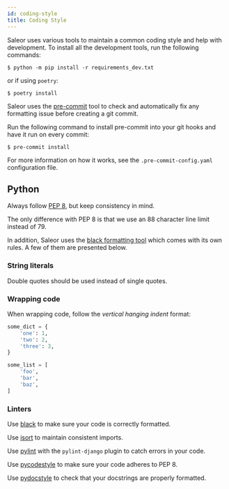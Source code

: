 ```yaml
---
id: coding-style
title: Coding Style
---
```


Saleor uses various tools to maintain a common coding style and help with development. 
To install all the development tools, run the following commands:

```console
$ python -m pip install -r requirements_dev.txt
```

or if using `poetry`:

```console
$ poetry install
```

Saleor uses the [pre-commit](https://pre-commit.com/#install) tool to check and automatically fix any formatting issue before creating a git commit.

Run the following command to install pre-commit into your git hooks and have it run on every commit:

```console
$ pre-commit install
```

For more information on how it works, see the `.pre-commit-config.yaml` configuration file.

## Python

Always follow [PEP 8](https://www.python.org/dev/peps/pep-0008/), but keep consistency in mind.

The only difference with PEP 8 is that we use an 88 character line limit instead of 79.

In addition, Saleor uses the [black formatting tool](https://github.com/python/black) which comes with its own rules. A few of them are presented below.


### String literals

Double quotes should be used instead of single quotes.


### Wrapping code

When wrapping code, follow the _vertical hanging indent_ format:

```python
some_dict = {
    'one': 1,
    'two': 2,
    'three': 3,
}
```

```python
some_list = [
    'foo',
    'bar',
    'baz',
]
```


### Linters

Use [black](https://github.com/python/black/) to make sure your code is correctly formatted.

Use [isort](https://github.com/timothycrosley/isort) to maintain consistent imports.

Use [pylint](https://www.pylint.org/) with the `pylint-django` plugin to catch errors in your code.

Use [pycodestyle](http://pycodestyle.pycqa.org/en/latest/) to make sure your code adheres to PEP 8.

Use [pydocstyle](http://pydocstyle.pycqa.org/en/latest/) to check that your docstrings are properly formatted.
